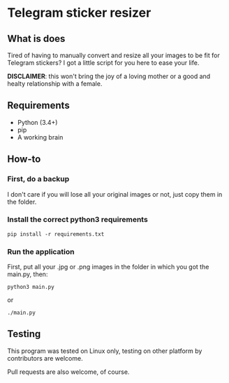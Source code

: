 # Telegram sticker resizer

## What is does

Tired of having to manually convert and resize all your images to be fit for Telegram stickers? I got a little script
for you here to ease your life.

**DISCLAIMER**: this won't bring the joy of a loving mother or a good and healty relationship with a female.

## Requirements

- Python (3.4+)
- pip
- A working brain

## How-to

### First, do a backup

I don't care if you will lose all your original images or not, just copy them in the folder.

### Install the correct python3 requirements

```shell
pip install -r requirements.txt
```

### Run the application

First, put all your .jpg or .png images in the folder in which you got the main.py, then:

```shell
python3 main.py
```

or

```shell
./main.py
```

## Testing

This program was tested on Linux only, testing on other platform by contributors are welcome.

Pull requests are also welcome, of course.
